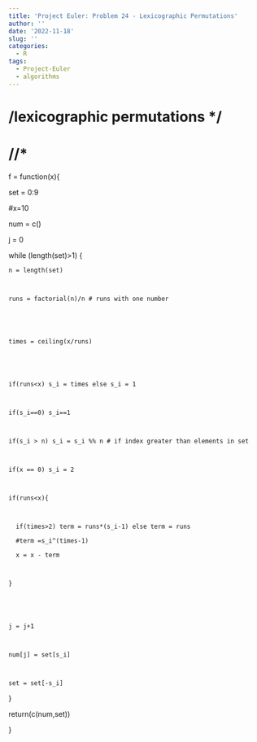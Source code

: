 ```yaml
---
title: 'Project Euler: Problem 24 - Lexicographic Permutations'
author: ''
date: '2022-11-18'
slug: ''
categories:
  - R
tags:
  - Project-Euler
  - algorithms
---
```


# /lexicographic permutations */



# //*

f = function(x){
  
  
  
  set = 0:9
  
  
  
  #x=10
  
  
  
  num = c()
  
  j = 0
  
  
  
  
  
  while (length(set)>1) {
    
    
    
    
    n = length(set)
    
    
    
    runs = factorial(n)/n # runs with one number
    
    
    
    
    
    times = ceiling(x/runs)
    
    
    
    
    
    if(runs<x) s_i = times else s_i = 1
    
    
    
    if(s_i==0) s_i==1
    
    
    
    if(s_i > n) s_i = s_i %% n # if index greater than elements in set
    
    
    
    if(x == 0) s_i = 2
    
    
    
    if(runs<x){
      
      
      
      if(times>2) term = runs*(s_i-1) else term = runs
      
      #term =s_i^(times-1)
      
      x = x - term
      
      
      
    }
    
    
    
    
    
    j = j+1
    
    
    
    num[j] = set[s_i]
    
    
    
    set = set[-s_i]
    
  }
  
  return(c(num,set))
  
  
  
}
